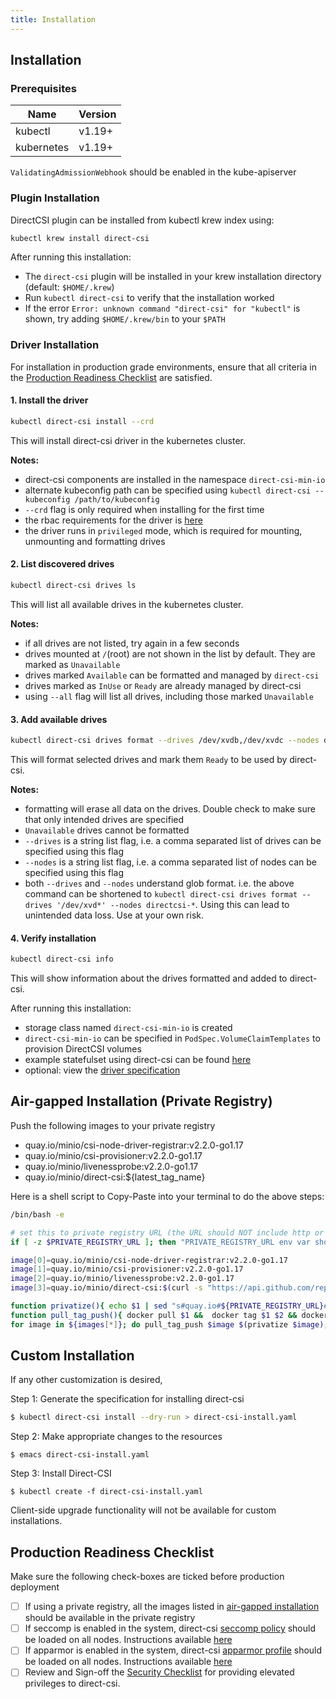 ```yaml
---
title: Installation
---
```


Installation
-------------

### Prerequisites

| Name         | Version  |
| -------------|----------|
| kubectl      | v1.19+   |
| kubernetes   | v1.19+   |

`ValidatingAdmissionWebhook` should be enabled in the kube-apiserver

### Plugin Installation

DirectCSI plugin can be installed from kubectl krew index using:

```sh
kubectl krew install direct-csi
```

After running this installation:

 - The `direct-csi` plugin will be installed in your krew installation directory (default: `$HOME/.krew`) 
 - Run `kubectl direct-csi` to verify that the installation worked
 - If the error `Error: unknown command "direct-csi" for "kubectl"` is shown, try adding `$HOME/.krew/bin` to your `$PATH`

### Driver Installation

For installation in production grade environments, ensure that all criteria in the [Production Readiness Checklist](#production-readiness-checklist) are satisfied.

#### 1. Install the driver

```sh
kubectl direct-csi install --crd
```

This will install direct-csi driver in the kubernetes cluster.

**Notes:**

 - direct-csi components are installed in the namespace `direct-csi-min-io`
 - alternate kubeconfig path can be specified using `kubectl direct-csi --kubeconfig /path/to/kubeconfig` 
 - `--crd` flag is only required when installing for the first time
 - the rbac requirements for the driver is [here](./specification.md#driver-rbac)
 - the driver runs in `privileged` mode, which is required for mounting, unmounting and formatting drives

#### 2. List discovered drives

```sh
kubectl direct-csi drives ls
```

This will list all available drives in the kubernetes cluster.

**Notes:**

 - if all drives are not listed, try again in a few seconds
 - drives mounted at `/`(root) are not shown in the list by default. They are marked as `Unavailable`
 - drives marked `Available` can be formatted and managed by `direct-csi`
 - drives marked as `InUse` or `Ready` are already managed by direct-csi
 - using `--all` flag will list all drives, including those marked `Unavailable`

#### 3. Add available drives

```sh
kubectl direct-csi drives format --drives /dev/xvdb,/dev/xvdc --nodes directcsi-1,directcsi-2,directcsi-3,directcsi-4
```

This will format selected drives and mark them `Ready` to be used by direct-csi.

**Notes:**

 - formatting will erase all data on the drives. Double check to make sure that only intended drives are specified 
 - `Unavailable` drives cannot be formatted
 - `--drives` is a string list flag, i.e. a comma separated list of drives can be specified using this flag
 - `--nodes` is a string list flag, i.e. a comma separated list of nodes can be specified using this flag
 - both  `--drives` and `--nodes` understand glob format. i.e. the above command can be shortened to `kubectl direct-csi drives format --drives '/dev/xvd*' --nodes directcsi-*`. Using this can lead to unintended data loss. Use at your own risk. 

#### 4. Verify installation

```sh
kubectl direct-csi info
```

This will show information about the drives formatted and added to direct-csi.

After running this installation:

 - storage class named `direct-csi-min-io` is created
 - `direct-csi-min-io` can be specified in `PodSpec.VolumeClaimTemplates` to provision DirectCSI volumes
 - example statefulset using direct-csi can be found [here](../minio.yaml#L61) 
 - optional: view the [driver specification](./specification.md)
<!-- - view the [usage guide](./usage-guide.md) -->

## Air-gapped Installation (Private Registry)

Push the following images to your private registry
 
 - quay.io/minio/csi-node-driver-registrar:v2.2.0-go1.17
 - quay.io/minio/csi-provisioner:v2.2.0-go1.17
 - quay.io/minio/livenessprobe:v2.2.0-go1.17
 - quay.io/minio/direct-csi:${latest_tag_name}

Here is a shell script to Copy-Paste into your terminal to do the above steps:
```sh
/bin/bash -e

# set this to private registry URL (the URL should NOT include http or https)
if [ -z $PRIVATE_REGISTRY_URL ]; then "PRIVATE_REGISTRY_URL env var should be set"; fi

image[0]=quay.io/minio/csi-node-driver-registrar:v2.2.0-go1.17
image[1]=quay.io/minio/csi-provisioner:v2.2.0-go1.17
image[2]=quay.io/minio/livenessprobe:v2.2.0-go1.17
image[3]=quay.io/minio/direct-csi:$(curl -s "https://api.github.com/repos/minio/direct-csi/releases/latest" | grep tag_name | sed -E 's/.*"([^"]+)".*/\1/')

function privatize(){ echo $1 | sed "s#quay.io#${PRIVATE_REGISTRY_URL}#g"; }
function pull_tag_push(){ docker pull $1 &&  docker tag $1 $2 && docker push $2; }
for image in ${images[*]}; do pull_tag_push $image $(privatize $image); done
```

## Custom Installation

If any other customization is desired,

Step 1: Generate the specification for installing direct-csi
```sh
$ kubectl direct-csi install --dry-run > direct-csi-install.yaml
```

Step 2: Make appropriate changes to the resources
```
$ emacs direct-csi-install.yaml
```

Step 3: Install Direct-CSI
```
$ kubectl create -f direct-csi-install.yaml
```

Client-side upgrade functionality will not be available for custom installations.

## Production Readiness Checklist

Make sure the following check-boxes are ticked before production deployment

 - [ ] If using a private registry, all the images listed in [air-gapped installation](#air-gapped-installation-private-registry) should be available in the private registry
 - [ ] If seccomp is enabled in the system, direct-csi [seccomp policy](../seccomp.json) should be loaded on all nodes. Instructions available [here](https://kubernetes.io/docs/tutorials/clusters/seccomp/)
 - [ ] If apparmor is enabled in the system, direct-csi [apparmor profile](../apparmor.profile) should be loaded on all nodes. Instructions available [here](https://kubernetes.io/docs/tutorials/clusters/apparmor/)
 - [ ] Review and Sign-off the [Security Checklist](../security-checklist.md) for providing elevated privileges to direct-csi.
